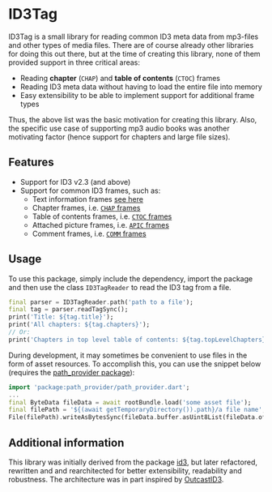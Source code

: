 # ID3Tag

ID3Tag is a small library for reading common ID3 meta data from mp3-files and other types of media files. 
There are of course already other libraries for doing this out there, but at the time of creating this library, none of 
them provided support in three critical areas: 

- Reading **chapter** (`CHAP`) and **table of contents** (`CTOC`) frames
- Reading ID3 meta data without having to load the entire file into memory
- Easy extensibility to be able to implement support for additional frame types

Thus, the above list was the basic motivation for creating this library. Also, the specific use case of supporting mp3 
audio books was another motivating factor (hence support for chapters and large file sizes).  


## Features

- Support for ID3 v2.3 (and above)
- Support for common ID3 frames, such as:
    - Text information frames [see here](https://id3.org/id3v2.3.0#Text_information_frames) 
    - Chapter frames, i.e. [`CHAP` frames](https://id3.org/id3v2-chapters-1.0#Chapter_frame)
    - Table of contents frames, i.e. [`CTOC` frames](https://id3.org/id3v2-chapters-1.0#Table_of_contents_frame)
    - Attached picture frames, i.e. [`APIC` frames](https://id3.org/id3v2.3.0#Attached_picture)
    - Comment frames, i.e. [`COMM` frames](https://id3.org/id3v2.3.0#Comments)


## Usage

To use this package, simply include the dependency, import the package and then use the class `ID3TagReader` to read 
the ID3 tag from a file.  

```dart
final parser = ID3TagReader.path('path to a file');
final tag = parser.readTagSync();
print('Title: ${tag.title}');
print('All chapters: ${tag.chapters}');
// Or: 
print('Chapters in top level table of contents: ${tag.topLevelChapters}');
```

During development, it may sometimes be convenient to use files in the form of asset resources. To accomplish this, you 
can use the snippet below (requires the [path_provider package](https://pub.dev/packages/path_provider)): 

```dart
import 'package:path_provider/path_provider.dart';
...
final ByteData fileData = await rootBundle.load('some asset file');
final filePath = '${(await getTemporaryDirectory()).path}/a file name';
File(filePath).writeAsBytesSync(fileData.buffer.asUint8List(fileData.offsetInBytes, fileData.lengthInBytes));
```


## Additional information

This library was initially derived from the package [id3](https://github.com/sanket143/id3), but later refactored,
rewritten and and rearchitected for better extensibility, readability and robustness. The architecture was in part
inspired by [OutcastID3](https://github.com/CrunchyBagel/OutcastID3). 
